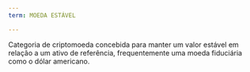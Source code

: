```yaml
---
term: MOEDA ESTÁVEL

---
```

Categoria de criptomoeda concebida para manter um valor estável em relação a um ativo de referência, frequentemente uma moeda fiduciária como o dólar americano.